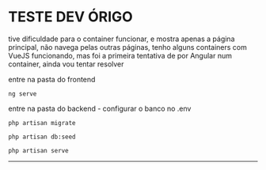 # TESTE DEV ÓRIGO

tive dificuldade para o container funcionar, e mostra apenas a página principal, não navega pelas outras páginas, tenho alguns containers com VueJS funcionando, mas foi a primeira tentativa de por Angular num container, ainda vou tentar resolver

entre na pasta do frontend

`ng serve`

entre na pasta do backend - configurar o banco no .env

`php artisan migrate`

`php artisan db:seed`

`php artisan serve`

---
